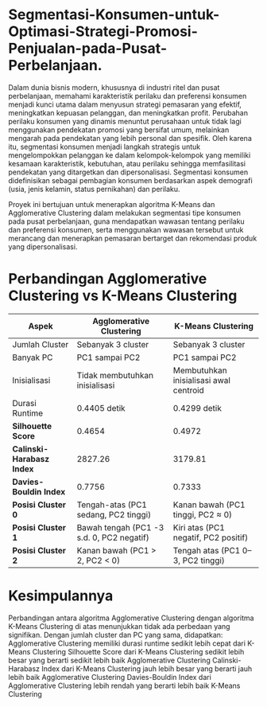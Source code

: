 # Segmentasi-Konsumen-untuk-Optimasi-Strategi-Promosi-Penjualan-pada-Pusat-Perbelanjaan.

Dalam dunia bisnis modern, khususnya di industri ritel dan pusat perbelanjaan, memahami karakteristik perilaku dan preferensi konsumen menjadi kunci utama dalam menyusun strategi pemasaran yang efektif, meningkatkan kepuasan pelanggan, dan meningkatkan profit. Perubahan perilaku konsumen yang dinamis menuntut perusahaan untuk tidak lagi menggunakan pendekatan promosi yang bersifat umum, melainkan mengarah pada pendekatan yang lebih personal dan spesifik. Oleh karena itu, segmentasi konsumen menjadi langkah strategis untuk mengelompokkan pelanggan ke dalam kelompok-kelompok yang memiliki kesamaan karakteristik, kebutuhan, atau perilaku sehingga memfasilitasi pendekatan yang ditargetkan dan dipersonalisasi. Segmentasi konsumen didefinisikan sebagai pembagian konsumen berdasarkan aspek demografi (usia, jenis kelamin, status pernikahan) dan perilaku. 

Proyek ini bertujuan untuk menerapkan algoritma K-Means dan Agglomerative Clustering dalam melakukan segmentasi tipe konsumen pada pusat perbelanjaan, guna mendapatkan wawasan tentang perilaku dan preferensi konsumen, serta menggunakan wawasan tersebut untuk merancang dan menerapkan pemasaran bertarget dan rekomendasi produk yang dipersonalisasi.

#  Perbandingan Agglomerative Clustering vs K-Means Clustering

| **Aspek**                       | **Agglomerative Clustering**                  | **K-Means Clustering**                        |
|---------------------------------|-----------------------------------------------|-----------------------------------------------|
| Jumlah Cluster                  | Sebanyak 3 cluster                            | Sebanyak 3 cluster                            |
| Banyak PC                      | PC1 sampai PC2                                | PC1 sampai PC2                                |
| Inisialisasi                    | Tidak membutuhkan inisialisasi               | Membutuhkan inisialisasi awal centroid        |
| Durasi Runtime                  | 0.4405 detik                                  | 0.4299 detik                                  |
| **Silhouette Score**            | 0.4654                                       | 0.4972                                       |
| **Calinski-Harabasz Index**     | 2827.26                                      | 3179.81                                      |
| **Davies-Bouldin Index**        | 0.7756                                       | 0.7333                                       |
| **Posisi Cluster 0**            | Tengah-atas (PC1 sedang, PC2 tinggi)         | Kanan bawah (PC1 tinggi, PC2 ≈ 0)            |
| **Posisi Cluster 1**            | Bawah tengah (PC1 -3 s.d. 0, PC2 negatif)    | Kiri atas (PC1 negatif, PC2 positif)         |
| **Posisi Cluster 2**            | Kanan bawah (PC1 > 2, PC2 < 0)               | Tengah atas (PC1 0–3, PC2 tinggi)            |


# Kesimpulannya
Perbandingan antara algoritma Agglomerative Clustering dengan algoritma K-Means Clustering di atas menunjukkan tidak ada perbedaan yang signifikan. Dengan jumlah cluster dan PC yang sama, didapatkan:
Agglomerative Clustering memiliki durasi runtime sedikit lebih cepat dari K-Means Clustering
Silhouette Score dari K-Means Clustering sedikit lebih besar yang berarti sedikit lebih baik Agglomerative Clustering
Calinski-Harabasz Index dari K-Means Clustering jauh lebih besar yang berarti jauh lebih baik Agglomerative Clustering
Davies-Bouldin Index dari Agglomerative Clustering lebih rendah yang berarti lebih baik K-Means Clustering
